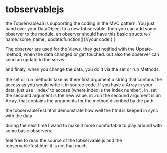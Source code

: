tobservablejs
=============

the TobservableJS is supporting the coding in the MVC pattern. You just hand over your DataObject to a new tobservable. 
then you can add some observer to the module.
an observer should have this basic structure
{
  name:'some_name',
  update:function(){//your code.}
}

The observer are used for the Views. they get notified with the Update-method, when the data changed or get touched.
but also the observer can send an update to the server.

and finaly, when you change the data, you do it via the set or run Methods. 

the set or run methods take as there first argument a string that contans the access as you would write it in source code.
If you have a Array in your data, just use '.index' to access (where index is the index number).
In .set the secound argument is the new value.
in .run the secound argument is an Array, that contains the arguments for the method discribed by the path.

the tobservableTest.html demonstrate how well the html is keeped in sync with the data.

during the next time I wand to make it more comfortable to play around with some basic observers.

feel free to read the source of the tobservable.js and the tobservableTest.html it is not that much.
